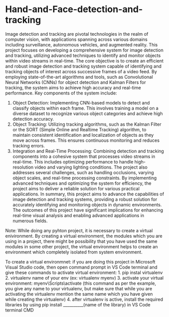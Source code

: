 # Hand-and-Face-detection-and-tracking
Image detection and tracking are pivotal technologies in the realm of computer vision, with applications spanning across various domains including surveillance, autonomous vehicles, and augmented reality. This project focuses on developing a comprehensive system for image detection and tracking, utilizing advanced techniques to identify and monitor objects within video streams in real-time.
The core objective is to create an efficient and robust image detection and tracking system capable of identifying and tracking objects of interest across successive frames of a video feed. By employing state-of-the-art algorithms and tools, such as Convolutional Neural Networks (CNNs) for object detection and Kalman Filters for tracking, the system aims to achieve high accuracy and real-time performance.
Key components of the system include:
1.	Object Detection: Implementing CNN-based models to detect and classify objects within each frame. This involves training a model on a diverse dataset to recognize various object categories and achieve high detection accuracy.
2.	Object Tracking: Utilizing tracking algorithms, such as the Kalman Filter or the SORT (Simple Online and Realtime Tracking) algorithm, to maintain consistent identification and localization of objects as they move across frames. This ensures continuous monitoring and reduces tracking errors.
3.	Integration and Real-Time Processing: Combining detection and tracking components into a cohesive system that processes video streams in real-time. This includes optimizing performance to handle high-resolution video and varying lighting conditions.
The project also addresses several challenges, such as handling occlusions, varying object scales, and real-time processing constraints. By implementing advanced techniques and optimizing the system for efficiency, the project aims to deliver a reliable solution for various practical applications.
In summary, this project aims to advance the capabilities of image detection and tracking systems, providing a robust solution for accurately identifying and monitoring objects in dynamic environments. The outcomes of this project have significant implications for enhancing real-time visual analysis and enabling advanced applications in numerous fields.









Note: While doing any pyhton project, it is necessary to create a virtual enivironment. By creating a virtual environment, the modules which you are using in a project, there might be possibility that you have used the same modules in some other project, the virtual environment helps to create an environment which completely isolated from system environment. 



To create a virtual environmnet: if you are doing this project in Microsoft Visual Studio code, then open command prompt in VS Code terminal and give these commands to activate virtual environment: 1. pip instal virtualenv
             2. virtualenv name of your env (ex: virtualenv myenv)
  	         3. activate your virtual environment: myenv\Scripts\activate (this command as per the example, you give any name to your virtualenv, but make sure that while you are activating the virtualenv mention the same name which you have given while creating the virtualenv)
  	         4. after virtualenv is active, install the required libraries by using pip install __________(name of the library) in VS Code terminal CMD
